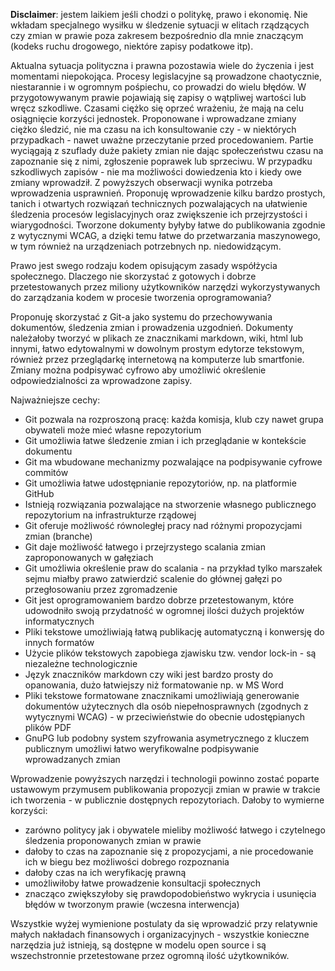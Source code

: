 **Disclaimer**: jestem laikiem jeśli chodzi o politykę, prawo i ekonomię. Nie wkładam specjalnego wysiłku w śledzenie sytuacji w elitach rządzących czy zmian w prawie poza zakresem bezpośrednio dla mnie znaczącym (kodeks ruchu drogowego, niektóre zapisy podatkowe itp). 

Aktualna sytuacja polityczna i prawna pozostawia wiele do życzenia i jest momentami niepokojąca. Procesy legislacyjne są prowadzone chaotycznie, niestarannie i w ogromnym pośpiechu, co prowadzi do wielu błędów. W przygotowywanym prawie pojawiają się zapisy o wątpliwej wartości lub wręcz szkodliwe. Czasami ciężko się oprzeć wrażeniu, że mają na celu osiągnięcie korzyści jednostek. Proponowane i wprowadzane zmiany ciężko śledzić, nie ma czasu na ich konsultowanie czy - w niektórych przypadkach - nawet uważne przeczytanie przed procedowaniem. Partie wyciągają z szuflady duże pakiety zmian nie dając społeczeństwu czasu na zapoznanie się z nimi, zgłoszenie poprawek lub sprzeciwu. W przypadku szkodliwych zapisów - nie ma możliwości dowiedzenia kto i kiedy owe zmiany wprowadził. 
Z powyższych obserwacji wynika potrzeba wprowadzenia usprawnień. Proponuję wprowadzenie kilku bardzo prostych, tanich i otwartych rozwiązań technicznych pozwalających na ułatwienie śledzenia procesów legislacyjnych oraz zwiększenie ich przejrzystości i wiarygodności. Tworzone dokumenty byłyby łatwe do publikowania zgodnie z wytycznymi WCAG, a dzięki temu łatwe do przetwarzania maszynowego, w tym również na urządzeniach potrzebnych np. niedowidzącym.

Prawo jest swego rodzaju kodem opisującym zasady współżycia społecznego. Dlaczego nie skorzystać z gotowych i dobrze przetestowanych przez miliony użytkowników narzędzi wykorzystywanych do zarządzania kodem w procesie tworzenia oprogramowania?

Proponuję skorzystać z Git-a jako systemu do przechowywania dokumentów, śledzenia zmian i prowadzenia uzgodnień. Dokumenty należałoby tworzyć w plikach ze znacznikami markdown, wiki, html lub innymi, łatwo edytowalnymi w dowolnym prostym edytorze tekstowym, również przez przeglądarkę internetową na komputerze lub smartfonie. Zmiany można podpisywać cyfrowo aby umożliwić określenie odpowiedzialności za wprowadzone zapisy.

Najważniejsze cechy:
- Git pozwala na rozproszoną pracę: każda komisja, klub czy nawet grupa obywateli może mieć własne repozytorium
- Git umożliwia łatwe śledzenie zmian i ich przeglądanie w kontekście dokumentu
- Git ma wbudowane mechanizmy pozwalające na podpisywanie cyfrowe commitów
- Git umożliwia łatwe udostępnianie repozytoriów, np. na platformie GitHub
- Istnieją rozwiązania pozwalające na stworzenie własnego publicznego repozytorium na infrastrukturze rządowej
- Git oferuje możliwość równoległej pracy nad różnymi propozycjami zmian (branche)
- Git daje możliwość łatwego i przejrzystego scalania zmian zaproponowanych w gałęziach
- Git umożliwia określenie praw do scalania - na przykład tylko marszałek sejmu miałby prawo zatwierdzić scalenie do głównej gałęzi po przegłosowaniu przez zgromadzenie
- Git jest oprogramowaniem bardzo dobrze przetestowanym, które udowodniło swoją przydatność w ogromnej ilości dużych projektów informatycznych
- Pliki tekstowe umożliwiają łatwą publikację automatyczną i konwersję do innych formatów
- Użycie plików tekstowych zapobiega zjawisku tzw. vendor lock-in - są niezależne technologicznie
- Język znaczników markdown czy wiki jest bardzo prosty do opanowania, dużo łatwiejszy niż formatowanie np. w MS Word
- Pliki tekstowe formatowane znacznikami umożliwiają generowanie dokumentów użytecznych dla osób niepełnosprawnych (zgodnych z wytycznymi WCAG) - w przeciwieństwie do obecnie udostępianych plików PDF
- GnuPG lub podobny system szyfrowania asymetrycznego z kluczem publicznym umożliwi łatwo weryfikowalne podpisywanie wprowadzanych zmian

Wprowadzenie powyższych narzędzi i technologii powinno zostać poparte ustawowym przymusem publikowania propozycji zmian w prawie w trakcie ich tworzenia - w publicznie dostępnych repozytoriach. Dałoby to wymierne korzyści:
- zarówno politycy jak i obywatele mieliby możliwość łatwego i czytelnego śledzenia proponowanych zmian w prawie
- dałoby to czas na zapoznanie się z propozycjami, a nie procedowanie ich w biegu bez możliwości dobrego rozpoznania
- dałoby czas na ich weryfikację prawną 
- umożliwiłoby łatwe prowadzenie konsultacji społecznych
- znacząco zwiększyłoby się prawdopodobieństwo wykrycia i usunięcia błędów w tworzonym prawie (wczesna interwencja)

Wszystkie wyżej wymienione postulaty da się wprowadzić przy relatywnie małych nakładach finansowych i organizacyjnych - wszystkie konieczne narzędzia już istnieją, są dostępne w modelu open source i są wszechstronnie przetestowane przez ogromną ilość użytkowników.


